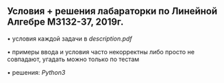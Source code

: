 
## Условия + решения лабараторки по Линейной Алгебре M3132-37, 2019г.

• условия каждой задачи в *description.pdf*

• примеры ввода и условия часто некорректны либо просто не совпадают, угадать можно только по тестам

• решения: *Python3*
